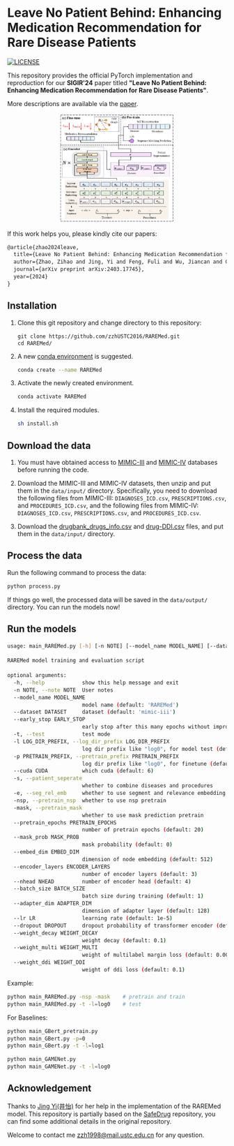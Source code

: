 # Leave No Patient Behind: Enhancing Medication Recommendation for Rare Disease Patients

[![LICENSE](https://img.shields.io/badge/license-MIT-green)](https://github.com/zzhUSTC2016/RAREMed/blob/main/LICENSE)

This repository provides the official PyTorch implementation and reproduction for our **SIGIR'24** paper titled **"Leave No Patient Behind: Enhancing Medication Recommendation for Rare Disease Patients"**. 

More descriptions are available via the [paper](https://dl.acm.org/doi/pdf/10.1145/3626772.3657785).

<div style="text-align: center;">
<img src="figs/RAREMed.png" alt="introduction" style="zoom:30%;" />
</div>


If this work helps you, please kindly cite our papers:

```tex
@article{zhao2024leave,
  title={Leave No Patient Behind: Enhancing Medication Recommendation for Rare Disease Patients},
  author={Zhao, Zihao and Jing, Yi and Feng, Fuli and Wu, Jiancan and Gao, Chongming and He, Xiangnan},
  journal={arXiv preprint arXiv:2403.17745},
  year={2024}
}
```

## Installation

1. Clone this git repository and change directory to this repository:

   ```shell
   git clone https://github.com/zzhUSTC2016/RAREMed.git
   cd RAREMed/
   ```

2. A new [conda environment](https://docs.conda.io/projects/conda/en/latest/user-guide/concepts/environments.html) is suggested. 

   ```bash
   conda create --name RAREMed
   ```

3. Activate the newly created environment.

   ```bash
   conda activate RAREMed
   ```

4. Install the required modules.

   ```bash
   sh install.sh
   ```


## Download the data

1. You must have obtained access to [MIMIC-III](https://physionet.org/content/mimiciii/) and [MIMIC-IV](https://physionet.org/content/mimiciv/) databases before running the code. 

2. Download the MIMIC-III and MIMIC-IV datasets, then unzip and put them in the `data/input/` directory. Specifically, you need to download the following files from MIMIC-III: `DIAGNOSES_ICD.csv`, `PRESCRIPTIONS.csv`, and `PROCEDURES_ICD.csv`, and the following files from MIMIC-IV: `DIAGNOSES_ICD.csv`, `PRESCRIPTIONS.csv`, and `PROCEDURES_ICD.csv`.

3. Download the [drugbank_drugs_info.csv](https://drive.google.com/file/d/1EzIlVeiIR6LFtrBnhzAth4fJt6H_ljxk/view?usp=sharing) and [drug-DDI.csv]( https://drive.google.com/file/d/1mnPc0O0ztz0fkv3HF-dpmBb8PLWsEoDz/view?usp=sharing) files, and put them in the `data/input/` directory.

## Process the data

Run the following command to process the data:

```bash
python process.py
```

If things go well, the processed data will be saved in the `data/output/` directory. You can run the models now!

## Run the models

```bash
usage: main_RAREMed.py [-h] [-n NOTE] [--model_name MODEL_NAME] [--dataset DATASET] [--early_stop EARLY_STOP] [-t] [-l LOG_DIR_PREFIX] [-p PRETRAIN_PREFIX] [--cuda CUDA] [-s] [-e] [-nsp] [-mask] [--pretrain_epochs PRETRAIN_EPOCHS] [--mask_prob MASK_PROB] [--embed_dim EMBED_DIM] [--encoder_layers ENCODER_LAYERS] [--nhead NHEAD] [--batch_size BATCH_SIZE] [--adapter_dim ADAPTER_DIM] [--lr LR] [--dropout DROPOUT] [--weight_decay WEIGHT_DECAY] [--weight_multi WEIGHT_MULTI] [--weight_ddi WEIGHT_DDI]

RAREMed model training and evaluation script

optional arguments:
  -h, --help            show this help message and exit
  -n NOTE, --note NOTE  User notes
  --model_name MODEL_NAME
                        model name (default: 'RAREMed')
  --dataset DATASET     dataset (default: 'mimic-iii')
  --early_stop EARLY_STOP
                        early stop after this many epochs without improvement (default: 10)
  -t, --test            test mode
  -l LOG_DIR_PREFIX, --log_dir_prefix LOG_DIR_PREFIX
                        log dir prefix like "log0", for model test (default: None)
  -p PRETRAIN_PREFIX, --pretrain_prefix PRETRAIN_PREFIX
                        log dir prefix like "log0", for finetune (default: None)
  --cuda CUDA           which cuda (default: 6)
  -s, --patient_seperate
                        whether to combine diseases and procedures
  -e, --seg_rel_emb     whether to use segment and relevance embedding layer (default: True)
  -nsp, --pretrain_nsp  whether to use nsp pretrain
  -mask, --pretrain_mask
                        whether to use mask prediction pretrain
  --pretrain_epochs PRETRAIN_EPOCHS
                        number of pretrain epochs (default: 20)
  --mask_prob MASK_PROB
                        mask probability (default: 0)
  --embed_dim EMBED_DIM
                        dimension of node embedding (default: 512)
  --encoder_layers ENCODER_LAYERS
                        number of encoder layers (default: 3)
  --nhead NHEAD         number of encoder head (default: 4)
  --batch_size BATCH_SIZE
                        batch size during training (default: 1)
  --adapter_dim ADAPTER_DIM
                        dimension of adapter layer (default: 128)
  --lr LR               learning rate (default: 1e-5)
  --dropout DROPOUT     dropout probability of transformer encoder (default: 0.3)
  --weight_decay WEIGHT_DECAY
                        weight decay (default: 0.1)
  --weight_multi WEIGHT_MULTI
                        weight of multilabel margin loss (default: 0.005)
  --weight_ddi WEIGHT_DDI
                        weight of ddi loss (default: 0.1)
```

Example:
```bash
python main_RAREMed.py -nsp -mask    # pretrain and train
python main_RAREMed.py -t -l=log0    # test
```

For Baselines:
```bash
python main_GBert_pretrain.py
python main_GBert.py -p=0
python main_GBert.py -t -l=log1
```
```bash
python main_GAMENet.py
python main_GAMENet.py -t -l=log0
```

## Acknowledgement

Thanks to [Jing Yi(井怡)](https://jingii.github.io/) for her help in the implementation of the RAREMed model.
This repository is partially based on the [SafeDrug](https://github.com/ycq091044/SafeDrug) repository, you can find some additional details in the original repository.

Welcome to contact me zzh1998@mail.ustc.edu.cn for any question.
